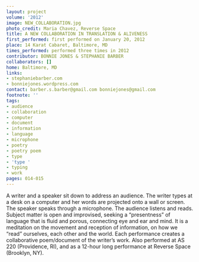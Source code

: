 ```yaml
---
layout: project
volume: '2012'
image: NEW_COLLABORATION.jpg
photo_credit: Maria Chavez, Reverse Space
title: A NEW COLLABORATION IN TRANSLATION & ALIVENESS
first_performed: first performed on January 20, 2012
place: 14 Karat Cabaret, Baltimore, MD
times_performed: performed three times in 2012
contributor: BONNIE JONES & STEPHANIE BARBER
collaborators: []
home: Baltimore, MD
links:
- stephaniebarber.com
- bonniejones.wordpress.com
contact: barber.s.barber@gmail.com bonniejones@gmail.com
footnote: ''
tags:
- audience
- collaboration
- computer
- document
- information
- language
- microphone
- poetry
- poetry poem
- type
- 'type '
- typing
- work
pages: 014-015
---
```


A writer and a speaker sit down to address an audience. The writer types at a desk on a computer and her words are projected onto a wall or screen. The speaker speaks through a microphone. The audience listens and reads. Subject matter is open and improvised, seeking a “presentness” of language that is fluid and porous, connecting eye and ear and mind. It is a meditation on the movement and reception of information, on how we “read” ourselves, each other and the world. Each performance creates a collaborative poem/document of the writer’s work. Also performed at AS 220 (Providence, RI), and as a 12-hour long performance at Reverse Space (Brooklyn, NY).

